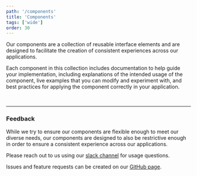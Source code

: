 ```yaml
---
path: '/components'
title: 'Components'
tags: ['wide']
order: 30
---
```


Our components are a collection of reusable interface elements and are designed to facilitate the creation of consistent experiences across our applications.

Each component in this collection includes documentation to help guide your implementation, including explanations of the intended usage of the component, live examples that you can modify and experiment with, and best practices for applying the component correctly in your application.

<br />

<ComponentGrid></ComponentGrid>

---

### Feedback

While we try to ensure our components are flexible enough to meet our diverse needs, our components are designed to also be restrictive enough in order to ensure a consistent experience across our applications.

Please reach out to us using our [slack channel](https://slack.com/app_redirect?channel=pb-design-system) for usage questions.

Issues and feature requests can be created on our [GitHub page](https://github.com/ezcater/recipe/issues).
